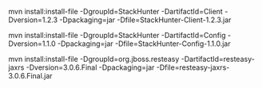 mvn install:install-file -DgroupId=StackHunter -DartifactId=Client -Dversion=1.2.3 -Dpackaging=jar -Dfile=StackHunter-Client-1.2.3.jar

mvn install:install-file -DgroupId=StackHunter -DartifactId=Config -Dversion=1.1.0 -Dpackaging=jar -Dfile=StackHunter-Config-1.1.0.jar

mvn install:install-file -DgroupId=org.jboss.resteasy -DartifactId=resteasy-jaxrs -Dversion=3.0.6.Final -Dpackaging=jar -Dfile=resteasy-jaxrs-3.0.6.Final.jar